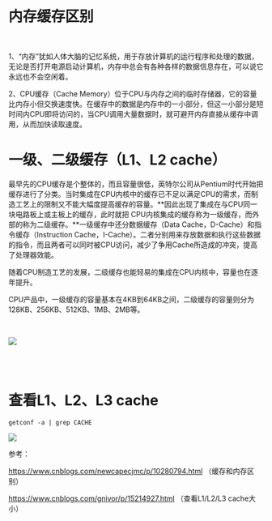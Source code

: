 # 内存缓存区别

<br/>

1、“内存”犹如人体大脑的记忆系统，用于存放计算机的运行程序和处理的数据，无论是否打开电源启动计算机，内存中总会有各种各样的数据信息存在，可以说它永远也不会空闲着。

2、CPU缓存（Cache Memory）位于CPU与内存之间的临时存储器，它的容量比内存小但交换速度快。在缓存中的数据是内存中的一小部分，但这一小部分是短时间内CPU即将访问的，当CPU调用大量数据时，就可避开内存直接从缓存中调用，从而加快读取速度。

# 一级、二级缓存（L1、L2 cache）

最早先的CPU缓存是个整体的，而且容量很低，英特尔公司从Pentium时代开始把缓存进行了分类。当时集成在CPU内核中的缓存已不足以满足CPU的需求，而制造工艺上的限制又不能大幅度提高缓存的容量。**因此出现了集成在与CPU同一块电路板上或主板上的缓存，此时就把 CPU内核集成的缓存称为一级缓存，而外部的称为二级缓存。**一级缓存中还分数据缓存（Data Cache，D-Cache）和指令缓存（Instruction Cache，I-Cache）。二者分别用来存放数据和执行这些数据的指令，而且两者可以同时被CPU访问，减少了争用Cache所造成的冲突，提高了处理器效能。

随着CPU制造工艺的发展，二级缓存也能轻易的集成在CPU内核中，容量也在逐年提升。

CPU产品中，一级缓存的容量基本在4KB到64KB之间，二级缓存的容量则分为128KB、256KB、512KB、1MB、2MB等。

<br/>

![](https://pic3.zhimg.com/80/v2-67d45432d4c2a0e85c9376b27a038a7c_720w.jpg?source=1940ef5c)

<br/>

<br/>

# 查看L1、L2、L3 cache

```
getconf -a | grep CACHE
```

![](https://img2020.cnblogs.com/blog/689056/202109/689056-20210901153241701-85584067.png)

参考：

https://www.cnblogs.com/newcapecjmc/p/10280794.html （缓存和内存区别）

https://www.cnblogs.com/gnivor/p/15214927.html （查看L1/L2/L3 cache大小）

